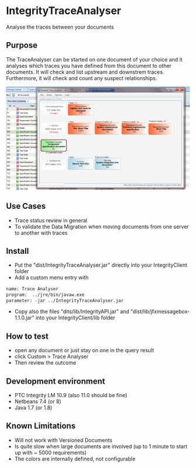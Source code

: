 # IntegrityTraceAnalyser
Analyse the traces between your documents 

## Purpose
The TraceAnalyser can be started on one document of your choice and it analyses which traces you have defined from this document  to other documents. 
It will check and list upstream and downstrem traces.
Furthermore, it will check and count any suspect relationships. 

![TraceAnalyser](doc/TraceAnalyser.PNG)

## Use Cases
- Trace status review in general
- To validate the Data Migration when moving documents from one server to another with traces 

## Install
- Put the "dist/IntegrityTraceAnalyser.jar" directly into your IntegrityClient folder
- Add a custom menu entry with 
```
name: Trace Analyser
program:  ../jre/bin/javaw.exe
parameter: -jar ../IntegrityTraceAnalyser.jar
```
- Copy also the files "dits/lib/IntegrityAPI.jar" and "dist/lib/jfxmessagebox-1.1.0.jar" into your IntegrityClient/lib folder

## How to test
- open any document or just stay on one in the query result
- click Custom > Trace Analyser
- Then review the outcome

##  Development environment
- PTC Integrity LM 10.9 (also 11.0 should be fine)
- Netbeans 7.4 (or 8)
- Java 1.7 (or 1.8)

## Known Limitations
- Will not work with Versioned Documents
- Is quite slow when large documents are involved (up to 1 minute to start up with ~ 5000 requirements)
- The colors are internally defined, not configurable
